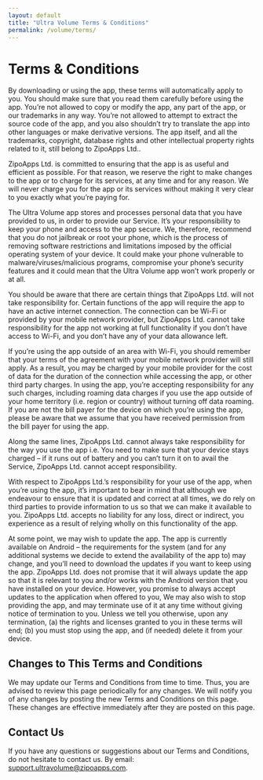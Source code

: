 ```yaml
---
layout: default
title: "Ultra Volume Terms & Conditions"
permalink: /volume/terms/
---
```


# Terms & Conditions

By downloading or using the app, these terms will automatically apply to you. You should make sure that you read them carefully before using the app. You’re not allowed to copy or modify the app, any part of the app, or our trademarks in any way. You’re not allowed to attempt to extract the source code of the app, and you also shouldn’t try to translate the app into other languages or make derivative versions. The app itself, and all the trademarks, copyright, database rights and other intellectual property rights related to it, still belong to ZipoApps Ltd..

ZipoApps Ltd. is committed to ensuring that the app is as useful and efficient as possible. For that reason, we reserve the right to make changes to the app or to charge for its services, at any time and for any reason. We will never charge you for the app or its services without making it very clear to you exactly what you’re paying for.

The Ultra Volume app stores and processes personal data that you have provided to us, in order to provide our Service. It’s your responsibility to keep your phone and access to the app secure. We, therefore, recommend that you do not jailbreak or root your phone, which is the process of removing software restrictions and limitations imposed by the official operating system of your device. It could make your phone vulnerable to malware/viruses/malicious programs, compromise your phone’s security features and it could mean that the Ultra Volume app won’t work properly or at all.

You should be aware that there are certain things that ZipoApps Ltd. will not take responsibility for. Certain functions of the app will require the app to have an active internet connection. The connection can be Wi-Fi or provided by your mobile network provider, but ZipoApps Ltd. cannot take responsibility for the app not working at full functionality if you don’t have access to Wi-Fi, and you don’t have any of your data allowance left.

If you’re using the app outside of an area with Wi-Fi, you should remember that your terms of the agreement with your mobile network provider will still apply. As a result, you may be charged by your mobile provider for the cost of data for the duration of the connection while accessing the app, or other third party charges. In using the app, you’re accepting responsibility for any such charges, including roaming data charges if you use the app outside of your home territory (i.e. region or country) without turning off data roaming. If you are not the bill payer for the device on which you’re using the app, please be aware that we assume that you have received permission from the bill payer for using the app.

Along the same lines, ZipoApps Ltd. cannot always take responsibility for the way you use the app i.e. You need to make sure that your device stays charged – if it runs out of battery and you can’t turn it on to avail the Service, ZipoApps Ltd. cannot accept responsibility.

With respect to ZipoApps Ltd.’s responsibility for your use of the app, when you’re using the app, it’s important to bear in mind that although we endeavour to ensure that it is updated and correct at all times, we do rely on third parties to provide information to us so that we can make it available to you. ZipoApps Ltd. accepts no liability for any loss, direct or indirect, you experience as a result of relying wholly on this functionality of the app.

At some point, we may wish to update the app. The app is currently available on Android – the requirements for the system (and for any additional systems we decide to extend the availability of the app to) may change, and you’ll need to download the updates if you want to keep using the app. ZipoApps Ltd. does not promise that it will always update the app so that it is relevant to you and/or works with the Android version that you have installed on your device. However, you promise to always accept updates to the application when offered to you, We may also wish to stop providing the app, and may terminate use of it at any time without giving notice of termination to you. Unless we tell you otherwise, upon any termination, (a) the rights and licenses granted to you in these terms will end; (b) you must stop using the app, and (if needed) delete it from your device.

## Changes to This Terms and Conditions

We may update our Terms and Conditions from time to time. Thus, you are advised to review this page periodically for any changes. We will notify you of any changes by posting the new Terms and Conditions on this page. These changes are effective immediately after they are posted on this page.

## Contact Us

If you have any questions or suggestions about our Terms and Conditions, do not hesitate to contact us. By email: [support.ultravolume@zipoapps.com](mailto:support.ultravolume@zipoapps.com).
